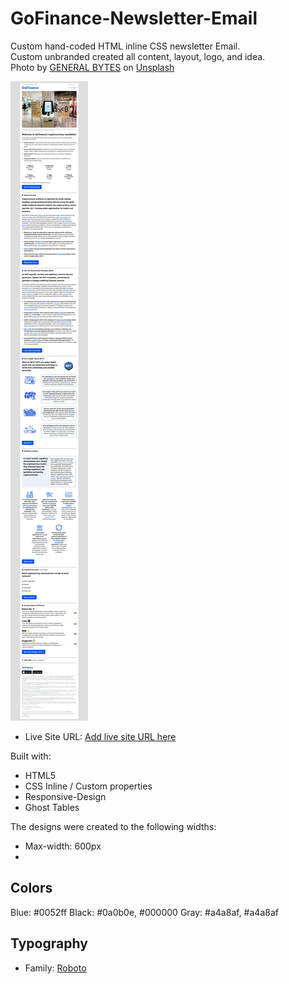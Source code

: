# GoFinance-Newsletter-Email
Custom hand-coded HTML inline CSS newsletter Email.<br>
Custom unbranded created all content, layout, logo, and idea.<br> 
Photo by <a href="https://unsplash.com/de/@generalbytes?utm_content=creditCopyText&utm_medium=referral&utm_source=unsplash">GENERAL BYTES</a> on <a href="https://unsplash.com/de/fotos/ein-display-in-einem-geschaft-mit-einem-bitcoin-automaten-davor-n0TeMHrPJ38?utm_content=creditCopyText&utm_medium=referral&utm_source=unsplash">Unsplash</a>

![](email-preview.jpeg)

- Live Site URL: [Add live site URL here](https://ryoshi1001.github.io/GoFinance-Newsletter-Email/)

Built with:
- HTML5 
- CSS Inline / Custom properties
- Responsive-Design
- Ghost Tables
  
The designs were created to the following widths:
- Max-width: 600px
- 
## Colors
Blue: #0052ff
Black: #0a0b0e, #000000
Gray: #a4a8af, #a4a8af

## Typography
- Family: [Roboto]([https://fonts.google.com/specimen/Be+Vietnam+Pro](https://fonts.google.com/specimen/Roboto))
